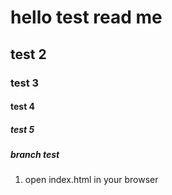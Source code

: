# hello test read me
## test 2
### test 3
#### test 4
##### test 5
##### branch test
1. open index.html in your browser
